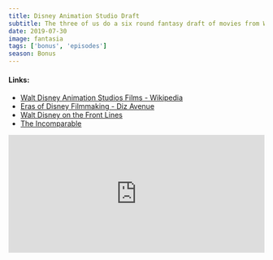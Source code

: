 ```yaml
---
title: Disney Animation Studio Draft
subtitle: The three of us do a six round fantasy draft of movies from Walt Disney''s Animation Studio. Listen for our picks, but stay for Duff''s Matthew Broderick fun fact.
date: 2019-07-30
image: fantasia
tags: ['bonus', 'episodes']
season: Bonus
---
```

<h4>Links:</h4>
<ul class="links">
<li><a href="https://en.wikipedia.org/wiki/List_of_Walt_Disney_Animation_Studios_films">Walt Disney Animation Studios Films - Wikipedia</a></li>
	<li><a href="https://www.dizavenue.com/2015/08/the-7-eras-of-disney-filmmaking.html">Eras of Disney Filmmaking - Diz Avenue</a></li>
	<li><a href="https://en.wikipedia.org/wiki/Walt_Disney_Treasures:_Wave_Three#Walt_Disney_on_the_Front_Lines">Walt Disney on the Front Lines</a></li>
	<li><a href="https://www.theincomparable.com/">The Incomparable</a></li>
</ul>
<iframe src="https://open.spotify.com/embed-podcast/episode/1s5dqB29WlVadDyFVwoiAy" width="100%" height="232" frameborder="0" allowtransparency="true" allow="encrypted-media"></iframe>